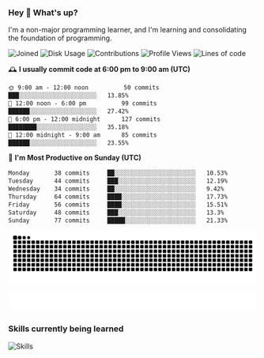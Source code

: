 ### Hey :wave: What's up?

I'm a non-major programming learner, and I'm learning and consolidating the foundation of programming.

<!--START_SECTION:waka-->
![Joined](http://img.shields.io/badge/Joined-7%20years%20ago-6D67E4?style=flat&labelColor=453C67)
![Disk Usage](http://img.shields.io/badge/Github%27s%20Storage-598.1%20MB-FD841F?style=flat&labelColor=E14D2A)
![Contributions](http://img.shields.io/badge/Contributions%20in%202023-143-7DCE13?style=flat&labelColor=2B7A0B)
![Profile Views](http://img.shields.io/badge/Profile%20Views-1-3AB4F2?style=flat&labelColor=0078AA)
![Lines of code](https://img.shields.io/badge/Lines%20of%20code-2%20Million%20Lines%20of%20code-FF8B8B?style=flat&labelColor=EB4747)

🕰️ **I usually commit code at 6:00 pm to 9:00 am (UTC)** 

```text
🌞 9:00 am - 12:00 noon          50 commits     ███░░░░░░░░░░░░░░░░░░░░░░   13.85% 
🌆 12:00 noon - 6:00 pm          99 commits     ██████░░░░░░░░░░░░░░░░░░░   27.42% 
🌃 6:00 pm - 12:00 midnight      127 commits    ████████░░░░░░░░░░░░░░░░░   35.18% 
🌙 12:00 midnight - 9:00 am      85 commits     ██████░░░░░░░░░░░░░░░░░░░   23.55%
```
📅 **I'm Most Productive on Sunday (UTC)** 

```text
Monday       38 commits     ██░░░░░░░░░░░░░░░░░░░░░░░   10.53% 
Tuesday      44 commits     ███░░░░░░░░░░░░░░░░░░░░░░   12.19% 
Wednesday    34 commits     ██░░░░░░░░░░░░░░░░░░░░░░░   9.42% 
Thursday     64 commits     ████░░░░░░░░░░░░░░░░░░░░░   17.73% 
Friday       56 commits     ████░░░░░░░░░░░░░░░░░░░░░   15.51% 
Saturday     48 commits     ███░░░░░░░░░░░░░░░░░░░░░░   13.3% 
Sunday       77 commits     █████░░░░░░░░░░░░░░░░░░░░   21.33%
```

<!--END_SECTION:waka-->

![Snake animation](https://raw.githubusercontent.com/dirname/dirname/output/snake.svg)

![metrics](github-metrics.svg)

### Skills currently being learned

![Skills](https://skillicons.dev/icons?i=linux,rust,go,solidity,typescript,bash,git,postgres,mysql,redis,mongo,docker,kubernetes,grafana,prometheus)
